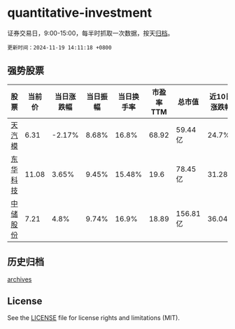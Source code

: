 # quantitative-investment

证券交易日，9:00-15:00，每半时抓取一次数据，按天[归档](archives)。

`更新时间：2024-11-19 14:11:18 +0800`

## 强势股票

|股票|当前价|当日涨跌幅|当日振幅|当日换手率|市盈率TTM|总市值|近10日涨跌幅|
|----|----|----|----|----|----|----|----|
|[天汽模](https://xueqiu.com/S/SZ002510)|6.31|-2.17%|8.68%|16.8%|68.92|59.44亿|24.7%|
|[东华科技](https://xueqiu.com/S/SZ002140)|11.08|3.65%|9.45%|15.48%|19.6|78.45亿|31.28%|
|[中储股份](https://xueqiu.com/S/SH600787)|7.21|4.8%|9.74%|16.9%|18.89|156.81亿|36.04%|

## 历史归档

[archives](archives)

## License

See the [LICENSE](LICENSE) file for license rights and limitations (MIT).
